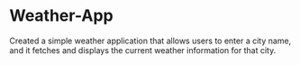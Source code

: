 # Weather-App
Created a simple weather application that allows users to enter a city name, and it fetches and displays the current weather information for that city.
